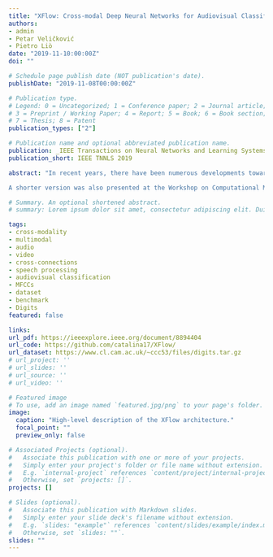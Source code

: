 ```yaml
---
title: "XFlow: Cross-modal Deep Neural Networks for Audiovisual Classification"
authors:
- admin
- Petar Veličković
- Pietro Liò
date: "2019-11-10:00:00Z"
doi: ""

# Schedule page publish date (NOT publication's date).
publishDate: "2019-11-08T00:00:00Z"

# Publication type.
# Legend: 0 = Uncategorized; 1 = Conference paper; 2 = Journal article;
# 3 = Preprint / Working Paper; 4 = Report; 5 = Book; 6 = Book section;
# 7 = Thesis; 8 = Patent
publication_types: ["2"]

# Publication name and optional abbreviated publication name.
publication: _IEEE Transactions on Neural Networks and Learning Systems 2019_
publication_short: IEEE TNNLS 2019

abstract: "In recent years, there have been numerous developments towards solving multimodal tasks, aiming to learn a stronger representation than through a single modality. Certain aspects of the data can be particularly useful in this case - for example, correlations in the space or time domain across modalities - but should be wisely exploited in order to benefit from their full predictive potential. We propose two deep learning architectures with multimodal cross-connections that allow for dataflow between several feature extractors (XFlow). Our models derive more interpretable features and achieve better performances than models which do not exchange representations, usefully exploiting correlations between audio and visual data, which have a different dimensionality and are nontrivially exchangeable. Our work improves on existing multimodal deep learning algorithms in two essential ways: (1) it presents a novel method for performing cross-modality (before features are learned from individual modalities) and (2) extends the previously proposed cross-connections which only transfer information between streams that process compatible data. Illustrating some of the representations learned by the connections, we analyse their contribution to the increase in discrimination ability and reveal their compatibility with a lip-reading network intermediate representation. We provide the research community with Digits, a new dataset consisting of three data types extracted from videos of people saying the digits 0-9. Results show that both cross-modal architectures outperform their baselines (by up to 11.5%) when evaluated on the AVletters, CUAVE and Digits datasets, achieving state-of-the-art results.

A shorter version was also presented at the Workshop on Computational Models for Crossmodal Learning (CMCML) at The 7th Joint IEEE International Conference on Development and Learning and on Epigenetic Robotics (IEEE ICDL-EPIROB 2017) and at the ARM Research Summit 2017."

# Summary. An optional shortened abstract.
# summary: Lorem ipsum dolor sit amet, consectetur adipiscing elit. Duis posuere tellus ac convallis placerat. Proin tincidunt magna sed ex sollicitudin condimentum.

tags:
- cross-modality
- multimodal
- audio
- video
- cross-connections
- speech processing
- audiovisual classification
- MFCCs
- dataset
- benchmark
- Digits
featured: false

links:
url_pdf: https://ieeexplore.ieee.org/document/8894404
url_code: https://github.com/catalina17/XFlow/
url_dataset: https://www.cl.cam.ac.uk/~ccc53/files/digits.tar.gz
# url_project: ''
# url_slides: ''
# url_source: ''
# url_video: ''

# Featured image
# To use, add an image named `featured.jpg/png` to your page's folder.
image:
  caption: "High-level description of the XFlow architecture."
  focal_point: ""
  preview_only: false

# Associated Projects (optional).
#   Associate this publication with one or more of your projects.
#   Simply enter your project's folder or file name without extension.
#   E.g. `internal-project` references `content/project/internal-project/index.md`.
#   Otherwise, set `projects: []`.
projects: []

# Slides (optional).
#   Associate this publication with Markdown slides.
#   Simply enter your slide deck's filename without extension.
#   E.g. `slides: "example"` references `content/slides/example/index.md`.
#   Otherwise, set `slides: ""`.
slides: ""
---
```

